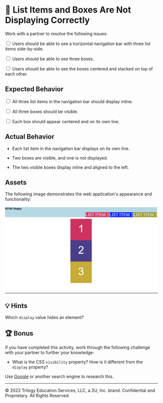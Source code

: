 # 🐛 List Items and Boxes Are Not Displaying Correctly

Work with a partner to resolve the following issues:

<input type="checkbox"> Users should be able to see a horizontal navigation bar with three list items side-by-side.

<input type="checkbox">  Users should be able to see three boxes.

<input type="checkbox"> Users should be able to see the boxes centered and stacked on top of each other.

## Expected Behavior

<input type="checkbox"> All three list items in the navigation bar should display inline.

<input type="checkbox"> All three boxes should be visible. 

<input type="checkbox"> Each box should appear centered and on its own line.

## Actual Behavior

* Each list item in the navigation bar displays on its own line.

* Two boxes are visible, and one is not displayed.

* The two visible boxes display inline and aligned to the left. 

## Assets

The following image demonstrates the web application's appearance and functionality:

![Three list items are displayed on the right side of the navigation bar, corresponding with three boxes centered on the page.](./assets/image-1.png)

---

## 💡 Hints

Which `display` value hides an element? 

## 🏆 Bonus

If you have completed this activity, work through the following challenge with your partner to further your knowledge:

* What is the CSS `visibility` property? How is it different from the `display` property?

Use [Google](https://www.google.com) or another search engine to research this.

---
© 2022 Trilogy Education Services, LLC, a 2U, Inc. brand. Confidential and Proprietary. All Rights Reserved.
